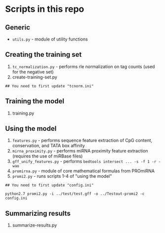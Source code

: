 # Scripts in this repo

## Generic
- `utils.py` - module of utility functions

## Creating the training set
1. `tc_normalization.py` - performs rle normalization on tag counts (used for the negative set)
2. create-training-set.py

```
## You need to first update "tcnorm.ini"
```

## Training the model
1. training.py

## Using the model
1. `features.py` - performs sequence feature extraction of CpG content, conservation, and TATA box affinity
2. `mirna_proximity.py` - performs miRNA proximity feature extraction (requires the use of miRBase files)
3. `gff_unify_features.py` - performs `bedtools intersect ... -s -f 1 -r -wao`
4. `promirna.py` - module of core mathematical formulas from PROmiRNA
5. `promi2.py` - runs scripts 1-4 of "using the model"

```
## You need to first update "config.ini"

python2.7 promi2.py -i ../test/test.gff -o ../Testout-promi2 -c config.ini
```

## Summarizing results
1. summarize-results.py
